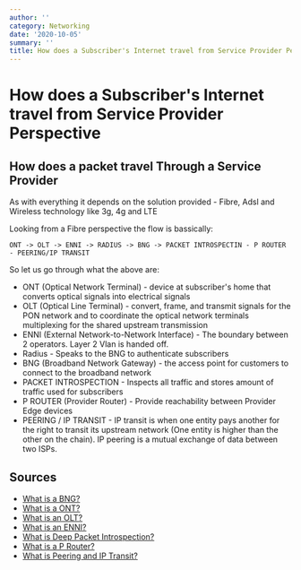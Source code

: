 ```yaml
---
author: ''
category: Networking
date: '2020-10-05'
summary: ''
title: How does a Subscriber's Internet travel from Service Provider Perspective
---
```


# How does a Subscriber's Internet travel from Service Provider Perspective

## How does a packet travel Through a Service Provider

As with everything it depends on the solution provided - Fibre, Adsl and Wireless technology like 3g, 4g and LTE

Looking from a Fibre perspective the flow is bassically:

    ONT -> OLT -> ENNI -> RADIUS -> BNG -> PACKET INTROSPECTIN - P ROUTER - PEERING/IP TRANSIT

So let us go through what the above are:

* ONT (Optical Network Terminal) - device at subscriber's home that converts optical signals into electrical signals
* OLT (Optical Line Terminal) - convert, frame, and transmit signals for the PON network and to coordinate the optical network terminals multiplexing for the shared upstream transmission
* ENNI (External Network-to-Network Interface) - The boundary between 2 operators. Layer 2 Vlan is handed off.
* Radius - Speaks to the BNG to authenticate subscribers
* BNG (Broadband Network Gateway) - the access point for customers to connect to the broadband network
* PACKET INTROSPECTION - Inspects all traffic and stores amount of traffic used for subscribers
* P ROUTER (Provider Router) - Provide reachability between Provider Edge devices
* PEERING / IP TRANSIT - IP transit is when one entity pays another for the right to transit its upstream network (One entity is higher than the other on the chain). IP peering is a mutual exchange of data between two ISPs.



## Sources

* [What is a BNG?](https://netelastic.com/what-is-bng-and-which-one-is-right-for-your-network/)
* [What is a ONT?](https://www.otelco.com/faq/ont-optical-network-terminal/)
* [What is an OLT?](https://searchnetworking.techtarget.com/definition/Optical-line-terminal-OLT)
* [What is an ENNI?](https://wiki.mef.net/pages/viewpage.action?pageId=54762782)
* [What is Deep Packet Introspection?](https://digitalguardian.com/blog/what-deep-packet-inspection-how-it-works-use-cases-dpi-and-more)
* [What is a P Router?](https://orhanergun.net/what-does-p-router-mean-in-mpls/)
* [What is Peering and IP Transit?](https://blog.equinix.com/blog/2018/12/10/networking-for-nerds-do-you-know-the-difference-between-ip-peering-vs-ip-transit-for-enterprise-internet-interconnection/)